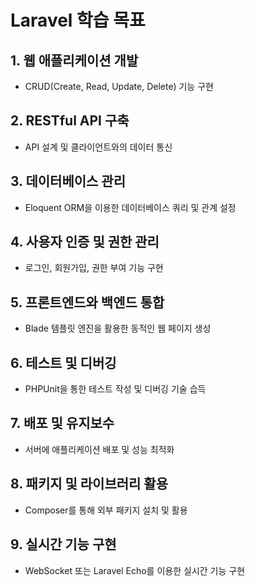# Laravel 학습 목표

## 1. 웹 애플리케이션 개발

-   CRUD(Create, Read, Update, Delete) 기능 구현

## 2. RESTful API 구축

-   API 설계 및 클라이언트와의 데이터 통신

## 3. 데이터베이스 관리

-   Eloquent ORM을 이용한 데이터베이스 쿼리 및 관계 설정

## 4. 사용자 인증 및 권한 관리

-   로그인, 회원가입, 권한 부여 기능 구현

## 5. 프론트엔드와 백엔드 통합

-   Blade 템플릿 엔진을 활용한 동적인 웹 페이지 생성

## 6. 테스트 및 디버깅

-   PHPUnit을 통한 테스트 작성 및 디버깅 기술 습득

## 7. 배포 및 유지보수

-   서버에 애플리케이션 배포 및 성능 최적화

## 8. 패키지 및 라이브러리 활용

-   Composer를 통해 외부 패키지 설치 및 활용

## 9. 실시간 기능 구현

-   WebSocket 또는 Laravel Echo를 이용한 실시간 기능 구현
